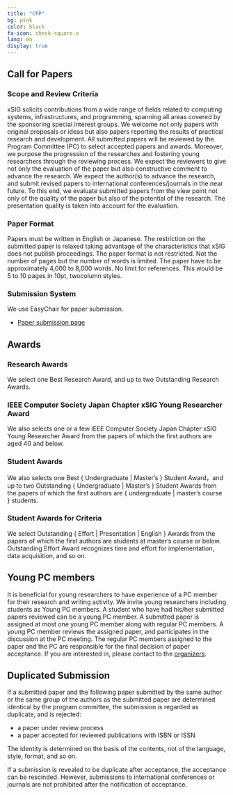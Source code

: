 ```yaml
---
title: "CFP"
bg: pink
color: black
fa-icon: check-square-o
lang: en
display: true
---
```


## Call for Papers

### Scope and Review Criteria

xSIG solicits contributions from a wide range of fields related to computing systems,
infrastructures, and programming, spanning all areas covered by the sponsoring special interest groups.
We welcome not only papers with original proposals or ideas but also papers reporting
the results of practical research and development.
All submitted papers will be reviewed by the Program Committee (PC) to select accepted papers and awards.
Moreover, we purpose the progression of the researches and fostering young researchers through the reviewing process.
We expect the reviewers to give not only the evaluation of the paper but also constructive
comment to advance the research.
We expect the author(s) to advance the research, and submit revised papers to international
conferences/journals in the near future.
To this end, we evaluate submitted papers from the view point not only of the quality
of the paper but also of the potential of the research.
The presentation quality is taken into account for the evaluation.


### Paper Format
Papers must be written in English or Japanese.
The restriction on the submitted paper is relaxed taking advantage of the characteristics that xSIG does not publish proceedings.
The paper format is not restricted. Not the number of pages but the number of words is limited.
The paper have to be approximately 4,000 to 8,000 words.
No limit for references. This would be 5 to 10 pages in 10pt, twocolumn styles.

### Submission System
We use EasyChair for paper submission.
- [Paper submission page](https://easychair.org/conference?conf=xsig2024)

## Awards

### Research Awards
We select one Best Research Award, and up to two Outstanding Research Awards.

### IEEE Computer Society Japan Chapter xSIG Young Researcher Award
We also selects one or a few IEEE Computer Society Japan Chapter xSIG Young Researcher Award from the papers of which the first authors are aged 40 and below.

### Student Awards
We also selects one Best { Undergraduate | Master’s } Student Award，and up to two Outstanding { Undergraduate | Master’s }
Student Awards from the papers of which the first authors are { undergraduate | master’s course } students.

### Student Awards for Criteria
We select Outstanding { Effort | Presentation | English } Awards from the papers of which the first authors are students at master’s course or below. Outstanding Effort Award recognizes time and effort for implementation, data acquisition, and so on.


## Young PC members

It is beneficial for young researchers to have experience of a PC member for their research and writing activity. We invite young researchers including students as Young PC members. A student who have had his/her submitted papers reviewed can be a young PC member. A submitted paper is assigned at most one young PC member along with regular PC members. A young PC member reviews the assigned paper, and participates in the discussion at the PC meeting. The regular PC members assigned to the paper and the PC are responsible for the final decision of paper acceptance.
If you are interested in, please contact to the [organizers](mailto:xsig2024-pc-core@googlegroups.com).

## Duplicated Submission

If a submitted paper and the following paper submitted by the same author or the same group of the authors as the submitted paper are determined identical by the program committee, the submission is regarded as duplicate, and is rejected:

- a paper under review process
- a paper accepted for reviewed publications with ISBN or ISSN

The identity is determined on the basis of the contents, not of the language, style, format, and so on.

If a submission is revealed to be duplicate after acceptance, the acceptance can be rescinded. However, submissions to international conferences or journals are not prohibited after the notification of acceptance.